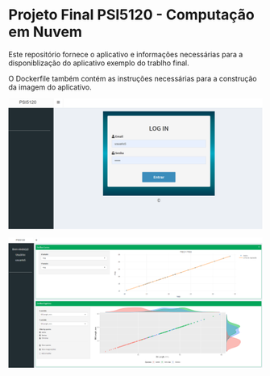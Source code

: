 
# Projeto Final PSI5120 - Computação em Nuvem

Este repositório fornece o aplicativo e informações necessárias para a disponiblização do aplicativo exemplo do trablho final.

O Dockerfile também contém as instruções necessárias para a construção da imagem do aplicativo.

![LOGIN](https://github.com/wesleyloubar/TrabalhoFinalComputacaoEmNuvem/blob/main/imagens/login.PNG?raw=true)

![INTERFACE](imagens/INTERFACE.PNG)

